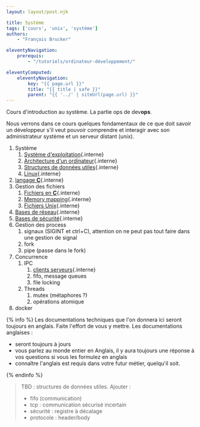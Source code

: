 ```yaml
---
layout: layout/post.njk

title: Système
tags: ['cours', 'unix', 'système']
authors:
    - "François Brucker"

eleventyNavigation:
    prerequis:
        - "/tutoriels/ordinateur-développement/"

eleventyComputed:
    eleventyNavigation:
        key: "{{ page.url }}"
        title: "{{ title | safe }}"
        parent: "{{ '../' | siteUrl(page.url) }}"
---
```



<!-- début résumé -->

Cours d'introduction au système. La partie ops de dev**ops**.

<!-- fin résumé -->

Nous verrons dans ce cours quelques fondamentaux de ce que doit savoir un développeur s'il veut pouvoir comprendre et interagir avec son administrateur système et un serveur distant (unix).

1. Système
   1. [Système d'exploitation](./système-exploitation){.interne}
   2. [Architecture d'un ordinateur](./architecture-ordinateur){.interne}
   3. [Structures de données utiles](./structures-données-système){.interne}
   4. [Linux](linux){.interne}
2. [langage **C**](./langage-c){.interne}
3. Gestion des fichiers
   1. [Fichiers en **C**](fichiers-C){.interne}
   2. [Memory mapping](memory-mapping){.interne}
   3. [Fichiers Unix](fichiers){.interne}
4. [Bases de réseau](réseau){.interne}
5. [Bases de sécurité](./sécurité){.interne}
6. Gestion des process
   1. signaux (SIGINT et ctrl+C), attention on ne peut pas tout faire dans une gestion de signal
   2. fork
   3. pipe (passe dans le fork)
7. Concurrence
   1. IPC
      1. [clients serveurs](./client-serveur){.interne}
      2. fifo, message queues
      3. file locking
   2. Threads
      1. mutex (métaphores ?)
      2. opérations atomique
7. docker

{% info %}
Les documentations techniques que l'on donnera ici seront toujours en anglais. Faite l'effort de vous y mettre. Les documentations anglaises :

- seront toujours à jours
- vous parlez au monde entier en Anglais, il y aura toujours une réponse à vos questions si vous les formulez en anglais
- connaître l'anglais est requis dans votre futur métier, quelqu'il soit.

{% endinfo %}

> TBD : structures de données utiles. Ajouter :
>
> - fifo (communication)
> - tcp : communication sécurisé incertain
> - sécurité : registre à décalage
> - protocole : header/body

